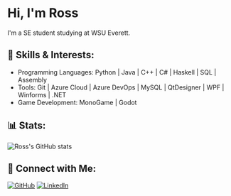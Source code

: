 # Hi, I'm Ross
I'm a SE student studying at WSU Everett.

## 🔬 Skills & Interests:
- Programming Languages: Python | Java | C++ | C# | Haskell | SQL | Assembly
- Tools: Git | Azure Cloud | Azure DevOps | MySQL | QtDesigner | WPF | Winforms | .NET
- Game Development: MonoGame | Godot

## 📊 Stats:
![Ross's GitHub stats](https://github-readme-stats.vercel.app/api?username=rk3026&show_icons=true&theme=radical)

## 🔗 Connect with Me:
[![GitHub](https://img.shields.io/badge/GitHub-181717?logo=github&logoColor=white)](https://github.com/rk3026)
[![LinkedIn](https://img.shields.io/badge/LinkedIn-0077B5?logo=linkedin&logoColor=white)](https://www.linkedin.com/in/rosskugler)
